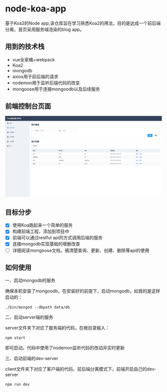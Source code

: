 # node-koa-app

基于Koa2的Node app,该仓库旨在学习熟悉Koa2的用法，目的是达成一个前后端分离，首页采用服务端渲染的blog app。

## 用到的技术栈

- vue全家桶+webpack
- Koa2
- mongodb
- axios用于前后端的请求
- nodemon用于监听后端代码的改变
- mongoose用于连接mongoodb以及后续服务

## 前端控制台页面

![](./client/static/demo.png)

## 目标分步

- [x] 使用Koa跑起来一个简单的服务
- [x] 构建前端工程，添加到项目中
- [x] 前端可以通过restful api的方式调用后端的服务
- [x] 连接mongodb实现基础的增删改查
- [ ] 详细阅读mongoose文档，搞清楚查询、更新、创建、删除等api的使用

## 如何使用

一、启动mongodb的服务

确保本机安装了mongoodb，在安装好的前提下，启动mongodb，如我的是这样启动的：

```
./bin/mongod --dbpath data/db
```

二、启动server端的服务

server文件夹下对应了服务端的代码，在根目录输入：

```
npm start
```
即可启动。代码中使用了nodemon监听代码的改动并实时更新

三、启动前端的dev-server

client文件夹下对应了客户端的代码，前后端分离模式下，前端开启自己的dev-server

```
npm run dev
```
